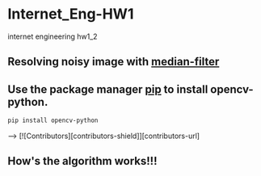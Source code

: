 # Internet_Eng-HW1
internet engineering hw1_2

## Resolving noisy image with  [median-filter](https://en.wikipedia.org/wiki/Median_filter/)
## Use the package manager [pip](https://pip.pypa.io/en/stable/) to install opencv-python.

```bash
pip install opencv-python
```
-->
[![Contributors][contributors-shield]][contributors-url]
## How's the algorithm works!!!

